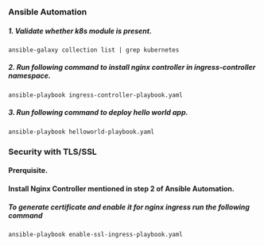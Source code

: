  ### Ansible Automation

##### 1. Validate whether k8s module is present.
 
    ansible-galaxy collection list | grep kubernetes  

##### 2. Run following command to install nginx controller in ingress-controller namespace.

    ansible-playbook ingress-controller-playbook.yaml
      
##### 3.  Run following command to deploy hello world app.

    ansible-playbook helloworld-playbook.yaml
      
### Security with TLS/SSL

#### Prerquisite.

#### Install Nginx Controller mentioned in step 2 of Ansible Automation.


##### To generate certificate and enable it for nginx ingress run the following command 

    ansible-playbook enable-ssl-ingress-playbook.yaml

     


